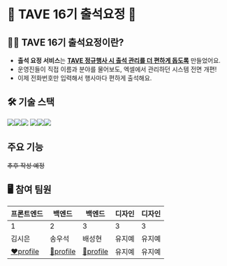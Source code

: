 
# 💙 TAVE 16기 출석요정 💙

## 🙋‍♀️ TAVE 16기 출석요정이란?   
- **출석 요정 서비스**는 **<u>TAVE 정규행사 시 출석 관리를 더 편하게 돕도록</u>** 만들었어요.
- 운영진들이 직접 이름과 분야를 물어보도, 엑셀에서 관리하던 시스템 전면 개편!
- 이제 전화번호만 입력해서 행사마다 편하게 출석해요.

## 🛠 기술 스택  

  <img src="https://img.shields.io/badge/react-61DAFB?style=for-the-badge&logo=react&logoColor=black"><img src="https://img.shields.io/badge/javascript-F7DF1E?style=for-the-badge&logo=javascript&logoColor=black"><img src="https://img.shields.io/badge/Tailwind CSS-06B6D4?style=for-the-badge&logo=Tailwind CSS&logoColor=white"/>
<img src="https://img.shields.io/badge/spring-6DB33F?style=for-the-badge&logo=spring&logoColor=white"><img src="https://img.shields.io/badge/github-181717?style=for-the-badge&logo=github&logoColor=white"><img src="https://img.shields.io/badge/git-F05032?style=for-the-badge&logo=git&logoColor=white">


## 주요 기능
<s>추후 작성 예정</s>

## 🖥️ 참여 팀원 

| 프론트엔드 | 백엔드 | 백엔드 | 디자인 | 디자인 |
| --- | --- | --- | --- | --- |
| 1 | 2 | 3 | 3 | 3 |
| 김시은 | 송우석 | 배성현 | 유지예 | 유지예 |
| [❤️profile](https://github.com/tldms0507) |[💛profile](https://github.com/koreaioi) | [💚profile](https://github.com/tjdgus3488) | 유지예 | 유지예 |
